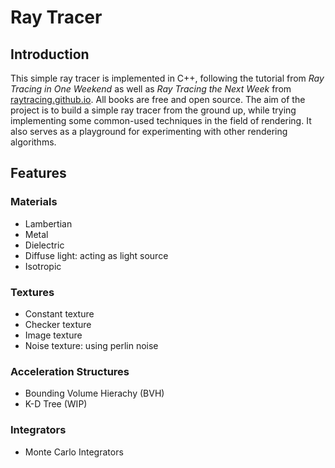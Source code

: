 # Ray Tracer

## Introduction
This simple ray tracer is implemented in C++,
following the tutorial from *Ray Tracing in One Weekend* as well as *Ray Tracing the Next Week*
from [raytracing.github.io](https://github.com/RayTracing/raytracing.github.io).
All books are free and open source. The aim of the project is to build a simple ray tracer from
 the ground up, while trying implementing some common-used techniques in the field of rendering.
It also serves as a playground for experimenting with other rendering algorithms.

## Features
### Materials
* Lambertian
* Metal
* Dielectric
* Diffuse light: acting as light source
* Isotropic

### Textures
* Constant texture
* Checker texture
* Image texture
* Noise texture: using perlin noise

### Acceleration Structures
* Bounding Volume Hierachy (BVH)
* K-D Tree (WIP)

### Integrators
* Monte Carlo Integrators
